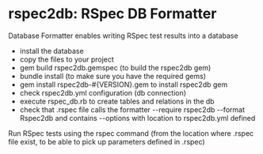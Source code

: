 rspec2db: RSpec DB Formatter
============================

Database Formatter enables writing RSpec test results into a database

- install the database
- copy the files to your project
- gem build rspec2db.gemspec (to build the rspec2db gem)
- bundle install (to make sure you have the required gems)
- gem install rspec2db-#{VERSION}.gem to install rspec2db gem
- check rspec2db.yml configuration (db connection)
- execute rspec_db.rb to create tables and relations in the db
- check that .rspec file calls the formatter --require rspec2db --format Rspec2db and contains --options with location to rspec2db.yml defined

Run RSpec tests using the rspec command (from the location where .rspec file exist, to be able to pick up parameters defined in .rspec)
